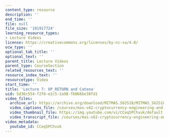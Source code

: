 ```yaml
---
content_type: resource
description: ''
end_time: ''
file: null
file_size: '191917724'
learning_resource_types:
- Lecture Videos
license: https://creativecommons.org/licenses/by-nc-sa/4.0/
ocw_type: ''
optional_tab_title: ''
optional_text: ''
parent_title: Lecture Videos
parent_type: CourseSection
related_resources_text: ''
resource_index_text: ''
resourcetype: Video
start_time: ''
title: 'Lecture 7: OP_RETURN and Catena'
uid: 5d36c554-f2f6-e2c5-1a98-fb066be38fd1
video_files:
  archive_url: https://archive.org/download/MITMAS.S62S18/MITMAS_S62S18_lec07_300k.mp4
  video_captions_file: /courses/mas-s62-cryptocurrency-engineering-and-design-spring-2018/4702015580e45914aef1b9d5ad3614f2_CCeq5PChvuk.vtt
  video_thumbnail_file: https://img.youtube.com/vi/CCeq5PChvuk/default.jpg
  video_transcript_file: /courses/mas-s62-cryptocurrency-engineering-and-design-spring-2018/adeb1ec17fd43da7d7452ce165ee0295_CCeq5PChvuk.pdf
video_metadata:
  youtube_id: CCeq5PChvuk
---
```

